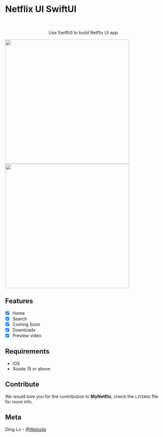 
# Netflix UI SwiftUI
<br />
<p align="center">
  <p align="center">
    Use SwiftUI to build Netflix UI app
  </p>
</p>

<p align="row">
<img src= "https://iili.io/dxxRp8G.png" width="400" >
<img src= "https://iili.io/dxx7FbR.png" width="400" >
</p>

## Features

- [x] Home
- [x] Search
- [x] Coming Soon
- [x] Downloads
- [x] Preview video

## Requirements

- iOS
- Xcode 15 or above

## Contribute

We would love you for the contribution to **MyNetflix**, check the ``LICENSE`` file for more info.

## Meta

Ding Lo – [@Website](https://ding-lo.app)
